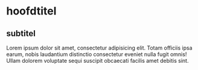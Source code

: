 # hoofdtitel

## subtitel

Lorem ipsum dolor sit amet, consectetur adipisicing elit. Totam officiis
ipsa earum, nobis laudantium distinctio consectetur eveniet nulla fugit
omnis! Ullam dolorem voluptate sequi suscipit obcaecati facilis amet
debitis sint.
